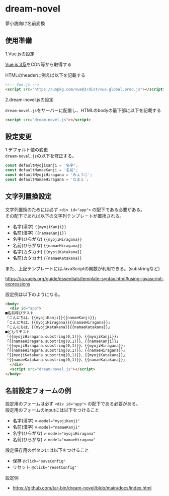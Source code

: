 # dream-novel
夢小説向け名前変換

## 使用準備

1.Vue.jsの設定  

[Vue.js 3系](https://ja.vuejs.org/guide/quick-start.html#using-vue-from-cdn)をCDN等から取得する  

HTMLのheaderに例えば以下を記載する  

```html
<!-- Vue.js -->
<script src="https://unpkg.com/vue@3/dist/vue.global.prod.js"></script>
```

2.dream-novel.jsの設定  

`dream-novel.js`をサーバーに配置し、HTMLのbodyの最下部に以下を記載する  

```html
<script src="dream-novel.js"></script>
```

## 設定変更

1.デフォルト値の変更  
`dream-novel.js`の以下を修正する。

```js
const defaultMyojiKanji = '名字';
const defaultNamaeKanji = '名前';
const defaultMyojiHiragana = 'みょうじ';
const defaultNamaeHiragana = 'なまえ';
```

## 文字列置換設定

文字列置換のためには必ず `<div id="app">` の配下である必要がある。  
その配下であれば以下の文字列テンプレートが置換される。

+ 名字(漢字) `{{myojiKanji}}`
+ 名前(漢字) `{{namaeKanji}}`
+ 名字(ひらがな) `{{myojiHiragana}}`
+ 名前(ひらがな) `{{namaeHiragana}}`
+ 名字(カタカナ) `{{myojiKatakana}}`
+ 名前(カタカナ) `{{namaeKatakana}}`

また、上記テンプレートにはJavaScriptの関数が利用できる。(substringなど)

https://ja.vuejs.org/guide/essentials/template-syntax.html#using-javascript-expressions  

設定例は以下のようになる。

```html
<body>
  <div id="app">
■名前呼びテスト
「こんにちは、{{myojiKanji}}{{namaeKanji}}」
「こんにちは、{{myojiHiragana}}{{namaeHiragana}}」
「こんにちは、{{myojiKatakana}}{{namaeKatakana}}」
■どもりテスト
「{{myojiHiragana.substring(0,1)}}、{{myojiKanji}}」
「{{namaeHiragana.substring(0,1)}}、{{namaeKanji}}」
「{{myojiHiragana.substring(0,1)}}、{{myojiHiragana}}」
「{{namaeHiragana.substring(0,1)}}、{{namaeHiragana}}」
「{{myojiKatakana.substring(0,1)}}、{{myojiKatakana}}」
「{{namaeKatakana.substring(0,1)}}、{{namaeKatakana}}」
  </div>
  <script src="dream-novel.js"></script>
</body>
```

## 名前設定フォームの例

設定用のフォームは必ず `<div id="app">` の配下である必要がある。  
設定用のフォームのinputには以下をつけること  

+ 名字(漢字) `v-model="myojiKanji"`
+ 名前(漢字) `v-model="namaeKanji"`
+ 名字(ひらがな) `v-model="myojiHiragana"`
+ 名前(ひらがな) `v-model="namaeHiragana"`

設定保存用のボタンには以下をつけること  

+ 保存 `@click="saveConfig"`
+ リセット `@click="resetConfig"`

設定例  
+ https://github.com/tar-bin/dream-novel/blob/main/docs/index.html